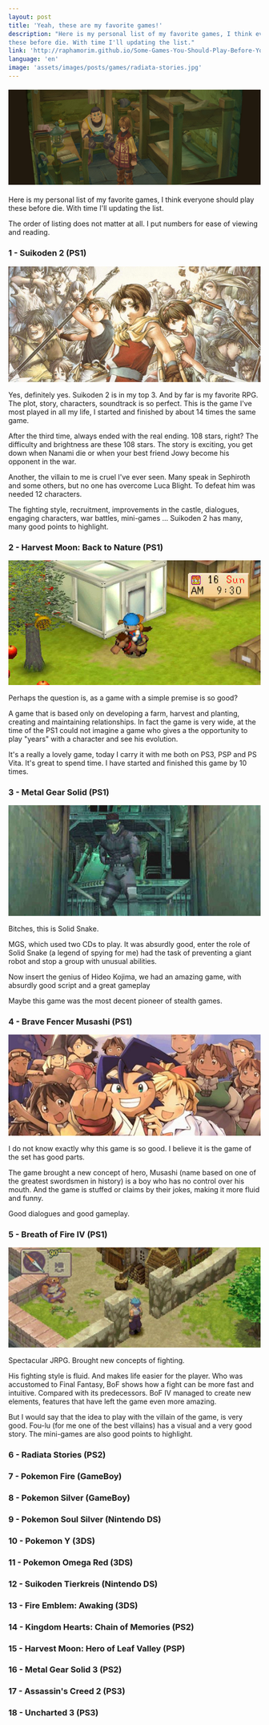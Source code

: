 ```yaml
---
layout: post
title: 'Yeah, these are my favorite games!'
description: "Here is my personal list of my favorite games, I think everyone should play
these before die. With time I'll updating the list."
link: 'http://raphamorim.github.io/Some-Games-You-Should-Play-Before-You-Die '
language: 'en'
image: 'assets/images/posts/games/radiata-stories.jpg'
---
```


#### <img src="/assets/images/posts/games/radiata-stories.jpg" alt="Radiata Stories" />

Here is my personal list of my favorite games, I think everyone should play
these before die. With time I'll updating the list.

<!-- more -->

The order of listing does not matter at all. I put numbers for ease of viewing
and reading.

### 1 - Suikoden 2 (PS1)

![Suikoden 2](/assets/images/posts/games/suikoden.jpg)

Yes, definitely yes. Suikoden 2 is in my top 3. And by far is my favorite RPG. The plot, story, characters, soundtrack is so perfect. This is the game I've most played in all my life, I started and finished by about 14 times the same game.

After the third time, always ended with the real ending. 108 stars, right? The difficulty and brightness are these 108 stars. The story is exciting, you get down when Nanami die or when your best friend Jowy become his opponent in the war.

Another, the villain to me is cruel I've ever seen. Many speak in Sephiroth and some others, but no one has overcome Luca Blight. To defeat him was needed 12 characters.

The fighting style, recruitment, improvements in the castle, dialogues, engaging characters, war battles, mini-games ... Suikoden 2 has many, many good points to highlight.

### 2 - Harvest Moon: Back to Nature (PS1)

![Harvest Moon: Back to Nature](/assets/images/posts/games/hm-back-to-nature.jpg)

Perhaps the question is, as a game with a simple premise is so good?

A game that is based only on developing a farm, harvest and planting, creating and maintaining relationships. In fact the game is very wide, at the time of the PS1 could not imagine a game who gives a the opportunity to play "years" with a character and see his evolution.

It's a really a lovely game, today I carry it with me both on PS3, PSP and PS Vita. It's great to spend time. I have started and finished this game by 10 times.

### 3 - Metal Gear Solid (PS1)

![Metal Gear Solid](/assets/images/posts/games/mgs.jpg)

Bitches, this is Solid Snake.

MGS, which used two CDs to play. It was absurdly good, enter the role of Solid Snake (a legend of spying for me) had the task of preventing a giant robot and stop a group with unusual abilities.

Now insert the genius of Hideo Kojima, we had an amazing game, with absurdly good script and a great gameplay

Maybe this game was the most decent pioneer of stealth games.

### 4 - Brave Fencer Musashi (PS1)

![Brave Fencer Musashi](/assets/images/posts/games/brave-fencer-musashi.jpg)

I do not know exactly why this game is so good. I believe it is the game of the set has good parts.

The game brought a new concept of hero, Musashi (name based on one of the greatest swordsmen in history) is a boy who has no control over his mouth. And the game is stuffed or claims by their jokes, making it more fluid and funny.

Good dialogues and good gameplay.

### 5 - Breath of Fire IV (PS1)

![Breath of Fire IV](/assets/images/posts/games/Breath-of-Fire-IV.jpg)

Spectacular JRPG. Brought new concepts of fighting.

His fighting style is fluid. And makes life easier for the player. Who was accustomed to Final Fantasy, BoF shows how a fight can be more fast and intuitive. Compared with its predecessors. BoF IV managed to create new elements, features that have left the game even more amazing.

But I would say that the idea to play with the villain of the game, is very good. Fou-lu (for me one of the best villains) has a visual and a very good story. The mini-games are also good points to highlight.

### 6 - Radiata Stories (PS2)

### 7 - Pokemon Fire (GameBoy)

### 8 - Pokemon Silver (GameBoy)

### 9 - Pokemon Soul Silver (Nintendo DS)

### 10 - Pokemon Y (3DS)

### 11 - Pokemon Omega Red (3DS)

### 12 - Suikoden Tierkreis (Nintendo DS)

### 13 - Fire Emblem: Awaking (3DS)

### 14 - Kingdom Hearts: Chain of Memories (PS2)

### 15 - Harvest Moon: Hero of Leaf Valley (PSP)

### 16 - Metal Gear Solid 3 (PS2)

### 17 - Assassin's Creed 2 (PS3)

### 18 - Uncharted 3 (PS3)


